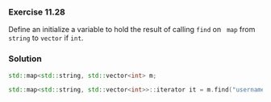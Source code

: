 ### Exercise 11.28

Define an initialize a variable to hold the result of calling `find` on ` map`
from `string` to `vector` if `int`.

### Solution

```cpp
std::map<std::string, std::vector<int> m;

std::map<std::string, std::vector<int>>::iterator it = m.find("username");
```
